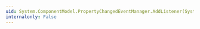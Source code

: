 ```yaml
---
uid: System.ComponentModel.PropertyChangedEventManager.AddListener(System.ComponentModel.INotifyPropertyChanged,System.Windows.IWeakEventListener,System.String)
internalonly: False
---
```

